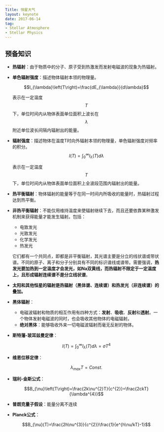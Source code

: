 ```yaml
---
Title: 恒星大气
layout: keynote
date: 2017-06-14
tag:
- Stellar Atmosphere
- Stellar Physics
---
```


## 预备知识

- **热辐射**：由于物质中的分子、原子受到热激发而发射电磁波的现象为热辐射。



- **单色辐射强度**：描述物体辐射本领的物理量。

   $$I_{\lambda}\left(T\right)=\frac{dE_{\lambda}}{d\lambda}$$

  表示在一定温度$$T$$下，单位时间内从物体表面单位面积上波长在$$\lambda$$附近单位波长间隔内辐射出的能量。

- **辐射强度**：描述物体在温度T时向外辐射本领的物理量，单色辐射强度对频率的积分。
$$I\left(T\right)=\int^{\infty}_{0}I_{\lambda}\left(T\right)d\lambda$$

  表示在一定温度$$T$$下，单位时间内从物体表面单位面积上全波段范围内辐射出的能量。


- **热平衡辐射**：物体辐射的能量等于在同一时间内所吸收的能量时，热辐射过程达到热平衡。



- **非热平衡辐射**：不能仅用维持温度来使辐射继续下去，而且还要依靠某种激发机制来获得能量才能发生辐射。包括：
  - 电致发光
  - 光致发光
  - 化学发光
  - 热发光

  它们都有一个共同点，即都是非平衡辐射，其光谱主要是分立的线状谱或带状谱。不同的原子、离子和分子分别具有不同的标识谱线或谱带。需要强调，**热发光要加热到一定温度才会发光，如Na双黄线，而热辐射不限定于一定温度上，且形成辐射连续谱不是分立线状谱**。


- **太阳和其他恒星的辐射是热辐射（黑体谱、连续谱）和热发光（非连续谱）的叠加。**



- **黑体辐射**：
  - 电磁波辐射和物质的相互作用有四种方式：**发射**、**吸收**、**反射**和**透射**。一个物体发射电磁波的同时，也会吸收其他物体的电磁辐射。
  - **绝对黑体**：能够吸收外来一切电磁波辐射而毫无反射的物体。


- **斯特藩-玻耳兹曼定律**：

   $$I\left(T\right)=\int^{\infty}_{0}I_{\lambda}\left(T\right)d\lambda=\sigma T^{4}$$


- **维恩位移定律**：

   $$\lambda_{max}T=Const.$$


- **瑞利-金斯公式**：

   $$B_{\nu}\left(T\right)=\frac{2k\nu^{2}T}{c^{2}}=\frac{2ckT}{\lambda^{4}}$$


- **普朗克量子假设**：能量分离不连续



- **Planck公式**：

  $$B_{\nu}(T)=\frac{2h\nu^{3}}{c^{2}}\frac{1}{e^{h\nu/kT}-1}$$

